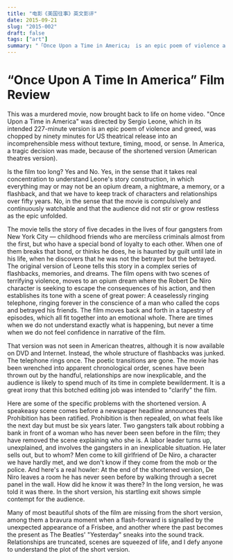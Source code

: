 ```yaml
---
title: "电影《美国往事》英文影评"
date: 2015-09-21
slug: "2015-002"
draft: false
tags: ["art"]
summary: "「Once Upon a Time in America」 is an epic poem of violence and greed, directed by Sergio Leone, that tells the story of four gangsters from New York City over five decades. The intended 227-minute version was chopped by ninety minutes for US theatrical release, resulting in an incomprehensible mess without texture, timing, mood, or sense. The shortened version was intended to "clarify" the film but instead removed the whole structure of flashbacks, poetic transitions, and many beautiful shots. Relationships are truncated, scenes are squeezed of life, and the audience is likely to spend much of its time in complete bewilderment."
---
```


# “Once Upon A Time In America” Film Review

This was a murdered movie, now brought back to life on home video. "Once Upon a Time in America" was directed by Sergio Leone, which in its intended 227-minute version is an epic poem of violence and greed, was chopped by ninety minutes for US theatrical release into an incomprehensible mess without texture, timing, mood, or sense. In America, a tragic decision was made, because of the shortened version (American theatres version).

Is the film too long? Yes and No. Yes, in the sense that it takes real concentration to understand Leone's story construction, in which everything may or may not be an opium dream, a nightmare, a memory, or a flashback, and that we have to keep track of characters and relationships over fifty years. No, in the sense that the movie is compulsively and continuously watchable and that the audience did not stir or grow restless as the epic unfolded.

The movie tells the story of five decades in the lives of four gangsters from New York City — childhood friends who are merciless criminals almost from the first, but who have a special bond of loyalty to each other. When one of them breaks that bond, or thinks he does, he is haunted by guilt until late in his life, when he discovers that he was not the betrayer but the betrayed. The original version of Leone tells this story in a complex series of flashbacks, memories, and dreams. The film opens with two scenes of terrifying violence, moves to an opium dream where the Robert De Niro character is seeking to escape the consequences of his action, and then establishes its tone with a scene of great power: A ceaselessly ringing telephone, ringing forever in the conscience of a man who called the cops and betrayed his friends. The film moves back and forth in a tapestry of episodes, which all fit together into an emotional whole. There are times when we do not understand exactly what is happening, but never a time when we do not feel confidence in narrative of the film.

That version was not seen in American theatres, although it is now available on DVD and Internet. Instead, the whole structure of flashbacks was junked. The telephone rings once. The poetic transitions are gone. The movie has been wrenched into apparent chronological order, scenes have been thrown out by the handful, relationships are now inexplicable, and the audience is likely to spend much of its time in complete bewilderment. It is a great irony that this botched editing job was intended to "clarify" the film.

Here are some of the specific problems with the shortened version. A speakeasy scene comes before a newspaper headline announces that Prohibition has been ratified. Prohibition is then repealed, on what feels like the next day but must be six years later. Two gangsters talk about robbing a bank in front of a woman who has never been seen before in the film; they have removed the scene explaining who she is. A labor leader turns up, unexplained, and involves the gangsters in an inexplicable situation. He later sells out, but to whom? Men come to kill girlfriend of De Niro, a character we have hardly met, and we don't know if they come from the mob or the police. And here's a real howler: At the end of the shortened version, De Niro leaves a room he has never seen before by walking through a secret panel in the wall. How did he know it was there? In the long version, he was told it was there. In the short version, his startling exit shows simple contempt for the audience.

Many of most beautiful shots of the film are missing from the short version, among them a bravura moment when a flash-forward is signalled by the unexpected appearance of a Frisbee, and another where the past becomes the present as The Beatles' "Yesterday" sneaks into the sound track. Relationships are truncated, scenes are squeezed of life, and I defy anyone to understand the plot of the short version.
